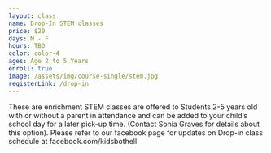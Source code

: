 ```yaml
---
layout: class
name: Drop-In STEM classes
price: $20
days: M - F
hours: TBD
color: color-4
ages: Age 2 to 5 Years
enroll: true
image: /assets/img/course-single/stem.jpg
registerLink: /drop-in
---
```


These are enrichment STEM classes are offered to Students 2-5 years old with or without a parent in attendance and can be added to your child’s school day for a later pick-up time. (Contact Sonia Graves for details about this option). Please refer to our facebook page for updates on Drop-in class schedule at facebook.com/kidsbothell 

